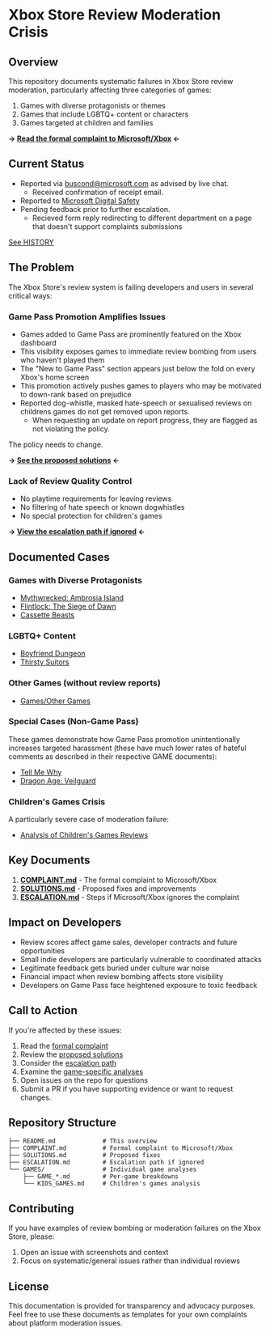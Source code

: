 # Xbox Store Review Moderation Crisis

## Overview

This repository documents systematic failures in Xbox Store review moderation, particularly affecting three categories of games:

1. Games with diverse protagonists or themes
2. Games that include LGBTQ+ content or characters
3. Games targeted at children and families

**→ [Read the formal complaint to Microsoft/Xbox](COMPLAINT.md) ←**

## Current Status
- Reported via [buscond@microsoft.com](mailto:buscond@microsoft.com) as advised by live chat. 
    - Received confirmation of receipt email.
- Reported to [Microsoft Digital Safety](https://www.microsoft.com/digitalsafety/report-a-concern)
- Pending feedback prior to further escalation.
    - Recieved form reply redirecting to different department on a page that doesn't support complaints submissions

[See HISTORY](HISTORY/)

## The Problem

The Xbox Store's review system is failing developers and users in several critical ways:

### Game Pass Promotion Amplifies Issues
- Games added to Game Pass are prominently featured on the Xbox dashboard
- This visibility exposes games to immediate review bombing from users who haven't played them
- The "New to Game Pass" section appears just below the fold on every Xbox's home screen
- This promotion actively pushes games to players who may be motivated to down-rank based on prejudice
- Reported dog-whistle, masked hate-speech or sexualised reviews on childrens games do not get removed upon reports.
    - When requesting an update on report progress, they are flagged as not violating the policy.

The policy needs to change.

**→ [See the proposed solutions](SOLUTIONS.md) ←**

### Lack of Review Quality Control
- No playtime requirements for leaving reviews
- No filtering of hate speech or known dogwhistles
- No special protection for children's games

**→ [View the escalation path if ignored](ESCALATION.md) ←**

## Documented Cases

### Games with Diverse Protagonists
- [Mythwrecked: Ambrosia Island](GAMES/GAME_MYTHWRECKED.md)
- [Flintlock: The Siege of Dawn](GAMES/GAME_FLINTLOCK.md)
- [Cassette Beasts](GAMES/GAME_CASSETTE_BEASTS.md)

### LGBTQ+ Content
- [Boyfriend Dungeon](GAMES/GAME_BOYFRIEND_DUNGEON.md)
- [Thirsty Suitors](GAMES/GAME_THIRSTY_SUITORS.md)

### Other Games (without review reports)
- [Games/Other Games](GAMES/OTHER_GAMES.md)

### Special Cases (Non-Game Pass)
These games demonstrate how Game Pass promotion unintentionally increases targeted harassment (these have much lower rates of hateful comments as described in their respective GAME documents):
- [Tell Me Why](GAMES/GAME_TELL_ME_WHY.md)
- [Dragon Age: Veilguard](GAMES/GAME_DRAGON_AGE_VEILGUARD.md)

### Children's Games Crisis
A particularly severe case of moderation failure:
- [Analysis of Children's Games Reviews](GAMES/KIDS_GAMES.md)

## Key Documents

1. **[COMPLAINT.md](COMPLAINT.md)** - The formal complaint to Microsoft/Xbox
2. **[SOLUTIONS.md](SOLUTIONS.md)** - Proposed fixes and improvements
3. **[ESCALATION.md](ESCALATION.md)** - Steps if Microsoft/Xbox ignores the complaint

## Impact on Developers

- Review scores affect game sales, developer contracts and future opportunities
- Small indie developers are particularly vulnerable to coordinated attacks
- Legitimate feedback gets buried under culture war noise
- Financial impact when review bombing affects store visibility
- Developers on Game Pass face heightened exposure to toxic feedback

## Call to Action

If you're affected by these issues:
1. Read the [formal complaint](COMPLAINT.md)
2. Review the [proposed solutions](SOLUTIONS.md)
3. Consider the [escalation path](ESCALATION.md)
4. Examine the [game-specific analyses](GAMES/)
5. Open issues on the repo for questions
6. Submit a PR if you have supporting evidence or want to request changes.

## Repository Structure

```
├── README.md             # This overview
├── COMPLAINT.md          # Formal complaint to Microsoft/Xbox
├── SOLUTIONS.md          # Proposed fixes
├── ESCALATION.md         # Escalation path if ignored
└── GAMES/                # Individual game analyses
    ├── GAME_*.md         # Per-game breakdowns
    └── KIDS_GAMES.md     # Children's games analysis
```

## Contributing

If you have examples of review bombing or moderation failures on the Xbox Store, please:
1. Open an issue with screenshots and context
2. Focus on systematic/general issues rather than individual reviews

## License

This documentation is provided for transparency and advocacy purposes. Feel free to use these documents as templates for your own complaints about platform moderation issues. 